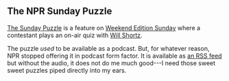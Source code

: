 ## The NPR Sunday Puzzle

[The Sunday Puzzle][npr] is a feature on [Weekend Edition Sunday][weekend-edition-sunday]
where a contestant plays an on-air quiz with [Will Shortz][shortz].

The puzzle _used_ to be available as a podcast.  But, for whatever reason, NPR
stopped offering it in podcast form factor.  It is available as [an RSS feed][npr-rss]
but without the audio, it does not do me much good---I need those sweet sweet
puzzles piped directly into my ears.


[npr]:                      https://npr.org/puzzle
[npr-rss]:                  https://feeds.npr.org/4473090/rss.xml
[weekend-edition-sunday]:   https://www.npr.org/programs/weekend-edition-sunday/
[shortz]:                   https://willshortz.com/
